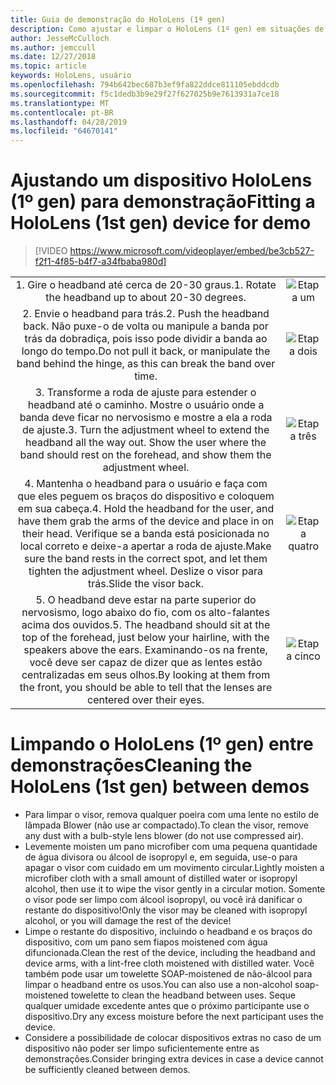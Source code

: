 ```yaml
---
title: Guia de demonstração do HoloLens (1ª gen)
description: Como ajustar e limpar o HoloLens (1º gen) em situações de demonstração
author: JesseMcCulloch
ms.author: jemccull
ms.date: 12/27/2018
ms.topic: article
keywords: HoloLens, usuário
ms.openlocfilehash: 794b642bec687b3ef9fa822ddce811105ebddcdb
ms.sourcegitcommit: f5c1dedb3b9e29f27f627025b9e7613931a7ce18
ms.translationtype: MT
ms.contentlocale: pt-BR
ms.lasthandoff: 04/28/2019
ms.locfileid: "64670141"
---
```

<H1><span data-ttu-id="2f45e-104">Ajustando um dispositivo HoloLens (1º gen) para demonstração</span><span class="sxs-lookup"><span data-stu-id="2f45e-104">Fitting a HoloLens (1st gen) device for demo</span></span> </H1>

> [!VIDEO https://www.microsoft.com/videoplayer/embed/be3cb527-f2f1-4f85-b4f7-a34fbaba980d]

|     |     |
|:---:|:---:|
|<span data-ttu-id="2f45e-105">1. Gire o headband até cerca de 20-30 graus.</span><span class="sxs-lookup"><span data-stu-id="2f45e-105">1. Rotate the headband up to about 20-30 degrees.</span></span>|![Etapa um](images/FitGuideStep1.png)|
|<span data-ttu-id="2f45e-107">2. Envie o headband para trás.</span><span class="sxs-lookup"><span data-stu-id="2f45e-107">2. Push the headband back.</span></span> <span data-ttu-id="2f45e-108">Não puxe-o de volta ou manipule a banda por trás da dobradiça, pois isso pode dividir a banda ao longo do tempo.</span><span class="sxs-lookup"><span data-stu-id="2f45e-108">Do not pull it back, or manipulate the band behind the hinge, as this can break the band over time.</span></span>|![Etapa dois](images/FitGuideStep2.png)|
|<span data-ttu-id="2f45e-110">3. Transforme a roda de ajuste para estender o headband até o caminho. Mostre o usuário onde a banda deve ficar no nervosismo e mostre a ela a roda de ajuste.</span><span class="sxs-lookup"><span data-stu-id="2f45e-110">3. Turn the adjustment wheel to extend the headband all the way out. Show the user where the band should rest on the forehead, and show them the adjustment wheel.</span></span>|![Etapa três](images/FitGuideStep3.png)|
|<span data-ttu-id="2f45e-112">4. Mantenha o headband para o usuário e faça com que eles peguem os braços do dispositivo e coloquem em sua cabeça.</span><span class="sxs-lookup"><span data-stu-id="2f45e-112">4. Hold the headband for the user, and have them grab the arms of the device and place in on their head.</span></span> <span data-ttu-id="2f45e-113">Verifique se a banda está posicionada no local correto e deixe-a apertar a roda de ajuste.</span><span class="sxs-lookup"><span data-stu-id="2f45e-113">Make sure the band rests in the correct spot, and let them tighten the adjustment wheel.</span></span> <span data-ttu-id="2f45e-114">Deslize o visor para trás.</span><span class="sxs-lookup"><span data-stu-id="2f45e-114">Slide the visor back.</span></span>|![Etapa quatro](images/FitGuideStep4.png)|
|<span data-ttu-id="2f45e-116">5. O headband deve estar na parte superior do nervosismo, logo abaixo do fio, com os alto-falantes acima dos ouvidos.</span><span class="sxs-lookup"><span data-stu-id="2f45e-116">5. The headband should sit at the top of the forehead, just below your hairline, with the speakers above the ears.</span></span> <span data-ttu-id="2f45e-117">Examinando-os na frente, você deve ser capaz de dizer que as lentes estão centralizadas em seus olhos.</span><span class="sxs-lookup"><span data-stu-id="2f45e-117">By looking at them from the front, you should be able to tell that the lenses are centered over their eyes.</span></span>|![Etapa cinco](images/FitGuideSetep5.png)|


<H1><span data-ttu-id="2f45e-119">Limpando o HoloLens (1º gen) entre demonstrações</span><span class="sxs-lookup"><span data-stu-id="2f45e-119">Cleaning the HoloLens (1st gen) between demos</span></span></H1>


- <span data-ttu-id="2f45e-120">Para limpar o visor, remova qualquer poeira com uma lente no estilo de lâmpada Blower (não use ar compactado).</span><span class="sxs-lookup"><span data-stu-id="2f45e-120">To clean the visor, remove any dust with a bulb-style lens blower (do not use compressed air).</span></span>
- <span data-ttu-id="2f45e-121">Levemente moisten um pano microfiber com uma pequena quantidade de água divisora ou álcool de isopropyl e, em seguida, use-o para apagar o visor com cuidado em um movimento circular.</span><span class="sxs-lookup"><span data-stu-id="2f45e-121">Lightly moisten a microfiber cloth with a small amount of distilled water or isopropyl alcohol, then use it to wipe the visor gently in a circular motion.</span></span> <span data-ttu-id="2f45e-122">Somente o visor pode ser limpo com álcool isopropyl, ou você irá danificar o restante do dispositivo!</span><span class="sxs-lookup"><span data-stu-id="2f45e-122">Only the visor may be cleaned with isopropyl alcohol, or you will damage the rest of the device!</span></span>
- <span data-ttu-id="2f45e-123">Limpe o restante do dispositivo, incluindo o headband e os braços do dispositivo, com um pano sem fiapos moistened com água difuncionada.</span><span class="sxs-lookup"><span data-stu-id="2f45e-123">Clean the rest of the device, including the headband and device arms, with a lint-free cloth moistened with distilled water.</span></span> <span data-ttu-id="2f45e-124">Você também pode usar um towelette SOAP-moistened de não-álcool para limpar o headband entre os usos.</span><span class="sxs-lookup"><span data-stu-id="2f45e-124">You can also use a non-alcohol soap-moistened towelette to clean the headband between uses.</span></span> <span data-ttu-id="2f45e-125">Seque qualquer umidade excedente antes que o próximo participante use o dispositivo.</span><span class="sxs-lookup"><span data-stu-id="2f45e-125">Dry any excess moisture before the next participant uses the device.</span></span>
- <span data-ttu-id="2f45e-126">Considere a possibilidade de colocar dispositivos extras no caso de um dispositivo não poder ser limpo suficientemente entre as demonstrações.</span><span class="sxs-lookup"><span data-stu-id="2f45e-126">Consider bringing extra devices in case a device cannot be sufficiently cleaned between demos.</span></span>
